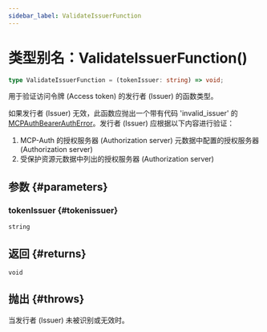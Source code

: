 ```yaml
---
sidebar_label: ValidateIssuerFunction
---
```


# 类型别名：ValidateIssuerFunction()

```ts
type ValidateIssuerFunction = (tokenIssuer: string) => void;
```

用于验证访问令牌 (Access token) 的发行者 (Issuer) 的函数类型。

如果发行者 (Issuer) 无效，此函数应抛出一个带有代码 'invalid_issuer' 的 [MCPAuthBearerAuthError](/references/js/classes/MCPAuthBearerAuthError.md)。发行者 (Issuer) 应根据以下内容进行验证：

1. MCP-Auth 的授权服务器 (Authorization server) 元数据中配置的授权服务器 (Authorization server)
2. 受保护资源元数据中列出的授权服务器 (Authorization server)

## 参数 {#parameters}

### tokenIssuer {#tokenissuer}

`string`

## 返回 {#returns}

`void`

## 抛出 {#throws}

当发行者 (Issuer) 未被识别或无效时。
